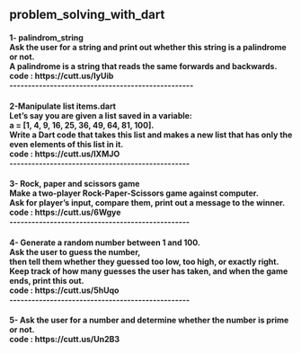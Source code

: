 <h2> problem_solving_with_dart
<h4>
1- palindrom_string <br>
Ask the user for a string and print out whether this string is a palindrome or not.<br>
A palindrome is a string that reads the same forwards and backwards.<br>
code : https://cutt.us/IyUib<br>
--------------------------------------------------
<h4>
2-Manipulate list items.dart<br>
Let’s say you are given a list saved in a variable:<br>
a = [1, 4, 9, 16, 25, 36, 49, 64, 81, 100]. <br>
Write a Dart code that takes this list and makes a new list that has only the even elements of this list in it.<br>
code : https://cutt.us/lXMJO<br>
-------------------------------------------------
<h4>
3- Rock, paper and scissors game<br>
Make a two-player Rock-Paper-Scissors game against computer.<br>
Ask for player’s input, compare them, print out a message to the winner.<br>
code : https://cutt.us/6Wgye<br>
-------------------------------------------------
<h4>
4- Generate a random number between 1 and 100.<br>
Ask the user to guess the number,<br>
then tell them whether they guessed too low, too high, or exactly right.<br>
Keep track of how many guesses the user has taken, and when the game ends, print this out.<br>
code : https://cutt.us/5hUqo<br>
-------------------------------------------------
<h4>
5- Ask the user for a number and determine whether the number is prime or not.<br>
code : https://cutt.us/Un2B3

